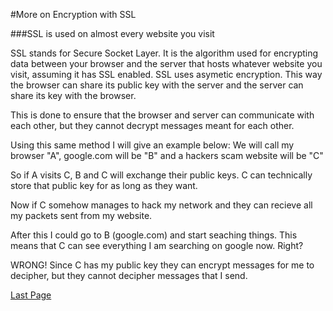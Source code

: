 #More on Encryption with SSL###SSL is used on almost every website you visitSSL stands for Secure Socket Layer. It is the algorithm used for encrypting data between your browser and the server that hosts whatever website you visit, assuming it has SSL enabled.SSL uses asymetic encryption. This way the browser can share its public key with the server and the server can share its key with the browser.This is done to ensure that the browser and server can communicate with each other, but they cannot decrypt messages meant for each other.Using this same method I will give an example below:We will call my browser "A", google.com will be "B" and a hackers scam website will be "C"So if A visits C, B and C will exchange their public keys. C can technically store that public key for as long as they want.Now if C somehow manages to hack my network and they can recieve all my packets sent from my website.After this I could go to B (google.com) and start seaching things. This means that C can see everything I am searching on google now. Right?WRONG! Since C has my public key they can encrypt messages for me to decipher, but they cannot decipher messages that I send.[Last Page](./page3.md)  